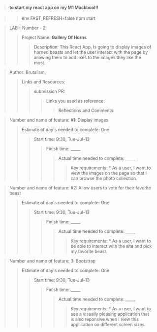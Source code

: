 >#### to start my react app on my M1 Mackbool!! 

>>env FAST_REFRESH=false npm start  

>LAB - Number - 2
>>Project Name: **Gallery Of Horns** 
>>>Description: This React App, Is going to display images of horned beasts and let the user interact with the page by allowing them to add likes to the images they like the most.

>Author: Brutalism,
>>Links and Resources:
>>>submission PR:
>>>>Links you used as reference:
>>>>>Reflections and Comments:

>Number and name of feature: #1: Display images
>>Estimate of day's needed to complete: One
>>>Start time: 9:30, Tue-Jul-13
>>>>Finish time: _____
>>>>>Actual time needed to complete: _____
>>>>>>Key requirements: * As a user, I want to view the images on the page so that I can browse the photo collection.

>Number and name of feature: #2: Allow users to vote for their favorite beast
>>Estimate of day's needed to complete: One
>>>Start time: 9:30, Tue-Jul-13
>>>>Finish time: _____
>>>>>Actual time needed to complete: _____
>>>>>>Key requirements: * As a user, I want to be able to interact with the site and pick my favorite beast.

>Number and name of feature: 3: Bootstrap
>>Estimate of day's needed to complete: One
>>>Start time: 9:30, Tue-Jul-13
>>>>Finish time: _____
>>>>>Actual time needed to complete: _____
>>>>>>Key requirements: * As a user, I want to see a visually pleasing application that is also reponsive when I view this application on different screen sizes.
